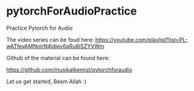 # pytorchForAudioPractice

Practice Pytorch for Audio 

The video series can be foud here:
https://youtube.com/playlist?list=PL-wATfeyAMNoirN4idjev6aRu8ISZYVWm

Github of the material can be found here:

https://github.com/musikalkemist/pytorchforaudio

Let us get started, Besm Allah :)
